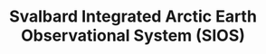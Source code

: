 ---
layout: default
description: 'An international observing system for long-term measurements in and
  around the Norwegian archipelago of Svalbard addressing Earth System Science questions '
notes: Focused specifically on Svalbard region
shortname: sios
timestamp: Fri, 04 Feb 2022 17:07:26 GMT
title: 'Svalbard Integrated Arctic Earth Observational System (SIOS)

  '
tool/software: 'Svalbard Integrated Arctic Earth Observational System (SIOS)

  '
uuid: 7f6d1321-9f19-47ab-83c7-ee6b9ad41a01
website_link: https://sios-svalbard.org/
---